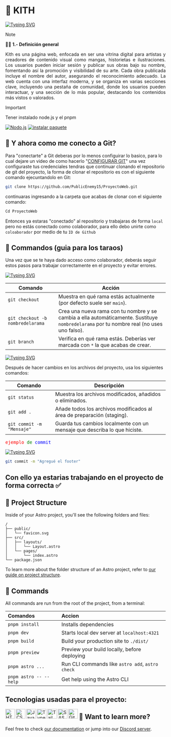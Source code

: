 # 🎲 KITH
<a href="https://git.io/typing-svg"><img src="https://readme-typing-svg.demolab.com?font=Nunito&weight=700&pause=1000&color=B63DEF&width=435&lines=PROYECTO+PARA+TALLER+WEB;DOCENTE%3A+JOSE+ANTONIO+ESPINAL+TEVES" alt="Typing SVG" /></a>

>[!NOTE]
> 🧑‍🚀 **1.- Definición general**
<p align="justify">
Kith es una página web, enfocada en ser una vitrina digital para artistas y creadores de contenido visual como mangas, historietas e ilustraciones. Los usuarios pueden iniciar sesión y publicar sus obras bajo su nombre, fomentando así la promoción y visibilidad de su arte. Cada obra publicada incluye el nombre del autor, asegurando el reconocimiento adecuado. La web cuenta con una interfaz moderna, y se organiza en varias secciones clave, incluyendo una pestaña de comunidad, donde los usuarios pueden interactuar, y una sección de lo más popular, destacando los contenidos más vistos o valorados.
</p>

>[!IMPORTANT]
>Tener instalado node.js y el pnpm
>
<a href="https://nodejs.org/" rel="nofollow"><img src="https://camo.githubusercontent.com/ab2f6071dd849b60b0ac1934c145fdd092baf9e69363d8c804abc6f00a0d5538/68747470733a2f2f637573746f6d2d69636f6e2d6261646765732e64656d6f6c61622e636f6d2f62616467652f2d4e6f64652e6a732d3333393933333f7374796c653d666f722d7468652d6261646765266c6f676f3d6e6f64652e6a73266c6f676f436f6c6f723d7768697465" alt="Nodo.js" data-canonical-src="https://custom-icon-badges.demolab.com/badge/-Node.js-339933?style=for-the-badge&amp;logo=node.js&amp;logoColor=white" style="max-width: 100%;"></a>
<a href="https://pnpm.io/installation" rel="nofollow"><img src="https://camo.githubusercontent.com/047d735a434305f169d2e737eed3491fb6b784396b7ca3ff6d6f9fe09c38b8a6/68747470733a2f2f637573746f6d2d69636f6e2d6261646765732e64656d6f6c61622e636f6d2f62616467652f2d496e7374616c6c2532305061636b6167652d676f6c643f7374796c653d666f722d7468652d6261646765266c6f676f3d7061636b616765266c6f676f436f6c6f723d626c61636b" alt="instalar paquete" data-canonical-src="https://custom-icon-badges.demolab.com/badge/-Install%20Package-gold?style=for-the-badge&amp;logo=package&amp;logoColor=black" style="max-width: 100%;"></a>

## 🧞 Y ahora como me conecto a Git?
<p dir="auto">Para "conectarte" a Git deberas por lo menos configuirar lo basico, para lo cual dejare un video de como hacerlo "<a href="https://youtu.be/VdGzPZ31ts8?si=Dqdt-xA1JGxn8-KS&t=502" rel="nofollow">CONFIGURAR GIT</a>" una vez configuraste tus credenciales tendras que continuar clonando el repositorio de git del proyecto, la forma de clonar el repositorio es con el siguiente comando ejecuntandolo en Git:</p>

```sh
git clone https://github.com/PublicEnemy15/ProyectoWeb.git
```
continuaras ingresando a la carpeta que acabas de clonar con el siguiente comando:

```sh
Cd ProyectoWeb
```
Entonces ya estaras "conectado" al repositorio y trabajaras de forma `local`  pero no estás conectado como colaborador, para ello debo unirte como `coloaborador` por medio de tu `ID de Github`

## 🤖 Commandos (guia para los taraos)

Una vez que se te haya dado acceso como colaborador, deberás seguir estos pasos para trabajar correctamente en el proyecto y evitar errores.

<a href="https://git.io/typing-svg"><img src="https://readme-typing-svg.demolab.com?font=Nunito&weight=700&pause=1000&color=09FF96&width=435&lines=%F0%9F%90%B8+Comandos+iniciales" alt="Typing SVG" /></a>

| Comando                               | Acción                                                                 |
|---------------------------------------|------------------------------------------------------------------------|
| `git checkout`                        | Muestra en qué rama estás actualmente (por defecto suele ser `main`). |
| `git checkout -b nombredelarama`     | Crea una nueva rama con tu nombre y se cambia a ella automáticamente. Sustituye `nombredelarama` por tu nombre real (no uses uno falso). |
| `git branch`                          | Verifica en qué rama estás. Deberías ver marcada con `*` la que acabas de crear. |


<a href="https://git.io/typing-svg"><img src="https://readme-typing-svg.demolab.com?font=Nunito&weight=700&pause=1000&color=04AAFF&width=435&lines=%F0%9F%94%84+Guardar+y+preparar+cambios" alt="Typing SVG" /></a>

Después de hacer cambios en los archivos del proyecto, usa los siguientes comandos:

| Comando                  | Descripción                                                                 |
|--------------------------|-----------------------------------------------------------------------------|
| `git status`             | Muestra los archivos modificados, añadidos o eliminados.                    |
| `git add .`              | Añade todos los archivos modificados al área de preparación (staging).      |
| `git commit -m "Mensaje"`| Guarda tus cambios localmente con un mensaje que describa lo que hiciste.   |

<a href="#" style="text-decoration: none; font-family: monospace;"> <span style="color: red;">ejemplo</span> <span style="color: green;"> de</span> <span style="color: blue;"> commit</span> </a>

<a href="https://git.io/typing-svg"><img src="https://readme-typing-svg.demolab.com?font=Nunito&weight=700&pause=1000&color=FF004B&width=435&lines=%F0%9F%94%B4+Ejemplo+de+commit" alt="Typing SVG" /></a>

```sh
git commit -m "Agregué el footer"
```
Con ello ya estarias trabajando en el proyecto de forma correcta ✅
---

## 🚀 Project Structure

Inside of your Astro project, you'll see the following folders and files:

```text
/
├── public/
│   └── favicon.svg
├── src/
│   ├── layouts/
│   │   └── Layout.astro
│   └── pages/
│       └── index.astro
└── package.json
```

To learn more about the folder structure of an Astro project, refer to [our guide on project structure](https://docs.astro.build/en/basics/project-structure/).

## 🧞 Commands

All commands are run from the root of the project, from a terminal:

| Comandos                   | Accion                                          |
| :------------------------ | :----------------------------------------------- |
| `pnpm install`             | Installs dependencies                            |
| `pnpm dev`             | Starts local dev server at `localhost:4321`      |
| `pnpm build`           | Build your production site to `./dist/`          |
| `pnpm preview`         | Preview your build locally, before deploying     |
| `pnpm astro ...`       | Run CLI commands like `astro add`, `astro check` |
| `pnpm astro -- --help` | Get help using the Astro CLI                     |

## Tecnologias usadas para el proyecto:
<p dir="auto"><a target="_blank" rel="noopener noreferrer nofollow" href="https://camo.githubusercontent.com/ebe0d1c7160f3845c251ae204ba90b58c8106a0a0e31abc61405c7359e00ca38/68747470733a2f2f63646e2e6a7364656c6976722e6e65742f67682f64657669636f6e732f64657669636f6e406c61746573742f69636f6e732f68746d6c352f68746d6c352d6f726967696e616c2e737667"><img align="left" alt="HTML" title="HTML" width="30px" src="https://camo.githubusercontent.com/ebe0d1c7160f3845c251ae204ba90b58c8106a0a0e31abc61405c7359e00ca38/68747470733a2f2f63646e2e6a7364656c6976722e6e65742f67682f64657669636f6e732f64657669636f6e406c61746573742f69636f6e732f68746d6c352f68746d6c352d6f726967696e616c2e737667" data-canonical-src="https://cdn.jsdelivr.net/gh/devicons/devicon@latest/icons/html5/html5-original.svg" style="max-width: 100%;"></a>
<a target="_blank" rel="noopener noreferrer nofollow" href="https://camo.githubusercontent.com/693dc250d1c982bee56e759187ec3612558051fc57b8ea31146d6138871357aa/68747470733a2f2f63646e2e6a7364656c6976722e6e65742f67682f64657669636f6e732f64657669636f6e406c61746573742f69636f6e732f637373332f637373332d6f726967696e616c2e737667"><img align="left" alt="CSS" title="CSS" width="30px" src="https://camo.githubusercontent.com/693dc250d1c982bee56e759187ec3612558051fc57b8ea31146d6138871357aa/68747470733a2f2f63646e2e6a7364656c6976722e6e65742f67682f64657669636f6e732f64657669636f6e406c61746573742f69636f6e732f637373332f637373332d6f726967696e616c2e737667" data-canonical-src="https://cdn.jsdelivr.net/gh/devicons/devicon@latest/icons/css3/css3-original.svg" style="max-width: 100%;"></a>
<a target="_blank" rel="noopener noreferrer nofollow" href="https://camo.githubusercontent.com/9e8b3af8a098a645ed25b96b0cf1912032b0bd7bb20b843213b8b5325ee75d24/68747470733a2f2f63646e2e6a7364656c6976722e6e65742f67682f64657669636f6e732f64657669636f6e406c61746573742f69636f6e732f6a6176617363726970742f6a6176617363726970742d6f726967696e616c2e737667"><img align="left" alt="JavaScript" title="JavaScript" width="30px" src="https://camo.githubusercontent.com/9e8b3af8a098a645ed25b96b0cf1912032b0bd7bb20b843213b8b5325ee75d24/68747470733a2f2f63646e2e6a7364656c6976722e6e65742f67682f64657669636f6e732f64657669636f6e406c61746573742f69636f6e732f6a6176617363726970742f6a6176617363726970742d6f726967696e616c2e737667" data-canonical-src="https://cdn.jsdelivr.net/gh/devicons/devicon@latest/icons/javascript/javascript-original.svg" style="max-width: 100%;"></a>
<a target="_blank" rel="noopener noreferrer nofollow" href="https://camo.githubusercontent.com/f99a2a0a1155e5f2b7276ee8533a602c2b34e59e8d03c44c48fc4442660e9752/68747470733a2f2f63646e2e6a7364656c6976722e6e65742f67682f64657669636f6e732f64657669636f6e406c61746573742f69636f6e732f747970657363726970742f747970657363726970742d6f726967696e616c2e737667"><img align="left" alt="TypeScript" title="TypeScript" width="30px" src="https://camo.githubusercontent.com/f99a2a0a1155e5f2b7276ee8533a602c2b34e59e8d03c44c48fc4442660e9752/68747470733a2f2f63646e2e6a7364656c6976722e6e65742f67682f64657669636f6e732f64657669636f6e406c61746573742f69636f6e732f747970657363726970742f747970657363726970742d6f726967696e616c2e737667" data-canonical-src="https://cdn.jsdelivr.net/gh/devicons/devicon@latest/icons/typescript/typescript-original.svg" style="max-width: 100%;"></a>
  
<a target="_blank" rel="noopener noreferrer nofollow" href="https://camo.githubusercontent.com/abba501b95cfaf3f09d6547feb90ee82e26e92e273d23a057bd9d5a3e1e29b1c/68747470733a2f2f63646e2e6a7364656c6976722e6e65742f67682f64657669636f6e732f64657669636f6e406c61746573742f69636f6e732f7461696c77696e646373732f7461696c77696e646373732d6f726967696e616c2e737667"><img align="left" alt="Tailwind" title="Tailwind" width="30px" src="https://camo.githubusercontent.com/abba501b95cfaf3f09d6547feb90ee82e26e92e273d23a057bd9d5a3e1e29b1c/68747470733a2f2f63646e2e6a7364656c6976722e6e65742f67682f64657669636f6e732f64657669636f6e406c61746573742f69636f6e732f7461696c77696e646373732f7461696c77696e646373732d6f726967696e616c2e737667" data-canonical-src="https://cdn.jsdelivr.net/gh/devicons/devicon@latest/icons/tailwindcss/tailwindcss-original.svg" style="max-width: 100%;"></a>
<a target="_blank" rel="noopener noreferrer nofollow" href="https://camo.githubusercontent.com/60128f24b3db6513987c90119eafe50df033f8f8b1015ccd1309cb8bc7287303/68747470733a2f2f63646e2e6a7364656c6976722e6e65742f67682f64657669636f6e732f64657669636f6e406c61746573742f69636f6e732f736173732f736173732d6f726967696e616c2e737667"><img align="left" alt="SASS" title="SASS" width="30px" src="https://camo.githubusercontent.com/60128f24b3db6513987c90119eafe50df033f8f8b1015ccd1309cb8bc7287303/68747470733a2f2f63646e2e6a7364656c6976722e6e65742f67682f64657669636f6e732f64657669636f6e406c61746573742f69636f6e732f736173732f736173732d6f726967696e616c2e737667" data-canonical-src="https://cdn.jsdelivr.net/gh/devicons/devicon@latest/icons/sass/sass-original.svg" style="max-width: 100%;"></a>

<a target="_blank" rel="noopener noreferrer nofollow" href="https://camo.githubusercontent.com/80ee24b2f1d1758eeeaa65bc396e11aef6d39a394edc5c8925e2e04a5b5d3297/68747470733a2f2f63646e2e6a7364656c6976722e6e65742f67682f64657669636f6e732f64657669636f6e406c61746573742f69636f6e732f6769742f6769742d6f726967696e616c2e737667"><img align="left" alt="Git" title="Git" width="30px" src="https://camo.githubusercontent.com/80ee24b2f1d1758eeeaa65bc396e11aef6d39a394edc5c8925e2e04a5b5d3297/68747470733a2f2f63646e2e6a7364656c6976722e6e65742f67682f64657669636f6e732f64657669636f6e406c61746573742f69636f6e732f6769742f6769742d6f726967696e616c2e737667" data-canonical-src="https://cdn.jsdelivr.net/gh/devicons/devicon@latest/icons/git/git-original.svg" style="max-width: 100%;"></a>
</p>


## 👀 Want to learn more?

Feel free to check [our documentation](https://docs.astro.build) or jump into our [Discord server](https://astro.build/chat).
